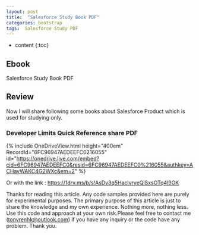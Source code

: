 ```yaml
---
layout: post
title:  "Salesforce Study Book PDF"
categories: bootstrap
tags:  Salesforce Study PDF 
---
```

* content
{:toc}


## Ebook

Salesforce Study Book PDF






## Review

Now I will share following some books about Salesforce Product which is used for studying only.


### Developer Limits Quick Reference share PDF

{% include OneDriveView.html height="400em" RecordId="6FC96947AEDEEFC0216055"   id="https://onedrive.live.com/embed?cid=6FC96947AEDEEFC0&resid=6FC96947AEDEEFC0%216055&authkey=ACHavWAKC4G2WXc&em=2" %}

Or with the link : https://1drv.ms/b/s!AsDv3q5HaclvryeQlSxsOTq4l9OK

Thanks for reading this article. Any code samples provided here are purely for experimental purposes. The primary purpose of this article is just to share the knowledge and my own experience. Nothing more, nothing less. Use this code and approach at your own risk.Please feel free to contact me (tonyrenhk@outlook.com) if you have any inquiry or the code have any problem. Thank you.
